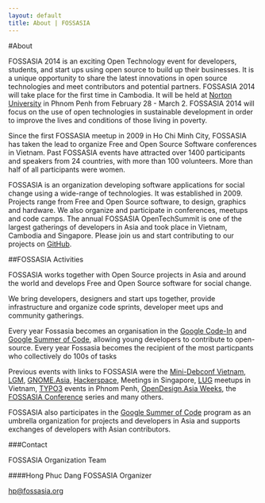 ```yaml
---
layout: default
title: About | FOSSASIA
---
```


#About

FOSSASIA 2014 is an exciting Open Technology event for developers, students, and start ups using open source to build up their businesses. It is a unique opportunity to share the latest innovations in open source technologies and meet contributors and potential partners. FOSSASIA 2014 will take place for the first time in Cambodia. It will be held at [Norton University](http://norton-u.com/en/) in Phnom Penh from February 28 - March 2. FOSSASIA 2014 will focus on the use of open technologies in sustainable development in order to improve the lives and conditions of those living in poverty.


Since the first FOSSASIA meetup in 2009 in Ho Chi Minh City, FOSSASIA has taken the lead to organize Free and Open Source Software conferences in Vietnam. Past FOSSASIA events have attracted over 1400 participants and speakers from 24 countries, with more than 100 volunteers. More than half of all participants were women.

FOSSASIA is an organization developing software applications for social change using a wide-range of technologies. It was established in 2009. Projects range from Free and Open Source software, to design, graphics and hardware. We also organize and participate in conferences, meetups and code camps. The annual FOSSASIA OpenTechSummit is one of the largest gatherings of developers in Asia and took place in Vietnam, Cambodia and Singapore. Please join us and start contributing to our projects on [GitHub](https://github.com/fossasia.org).

##FOSSASIA Activities

FOSSASIA works together with Open Source projects in Asia and around the world and develops Free and Open Source software for social change.

We bring developers, designers and start ups together, provide infrastructure and organize code sprints, developer meet ups and community gatherings.

Every year Fossasia becomes an organisation in the [Google Code-In](https://codein.withgoogle.com) and [Google Summer of Code](https://summerofcode.withgoogle.com), allowing young developers to contribute to open-source. Every year Fossasia becomes the recipient of the most particpants who collectively do 100s of tasks

Previous events with links to FOSSASIA were the [Mini-Debconf Vietnam](http://fossasia.org/wiki.debian.org/DebianVietnam/MiniDebConf2010), [LGM](http://libregraphicsmeeting.org/), [GNOME.Asia](http://gnome.asia/), [Hackerspace](http://hackerspace.sg/), Meetings in Singapore, [LUG](http://cantholug.org/) meetups in Vietnam, [TYPO3](http://typo3cambodia.org/) events in Phnom Penh, [OpenDesign.Asia Weeks](http://opendesign.asia/), the [FOSSASIA Conference](http://fossasia.org/events) series and many others.

FOSSASIA also participates in the [Google Summer of Code](http://google-melange.com/) program as an umbrella organization for projects and developers in Asia and supports exchanges of developers with Asian contributors.

###Contact

FOSSASIA Organization Team

####Hong Phuc Dang
FOSSASIA Organizer

[hp@fossasia.org](mailto:hp@fossasia.org)
